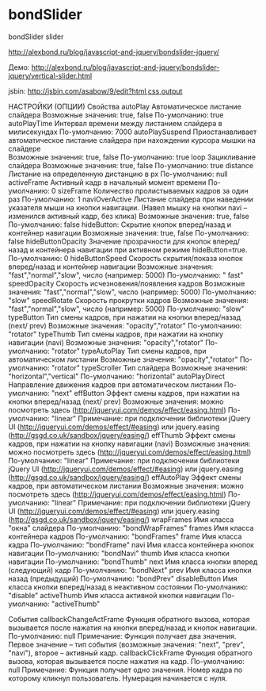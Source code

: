 # bondSlider
bondSlider slider

http://alexbond.ru/blog/javascript-and-jquery/bondslider-jquery/ 

Демо: http://alexbond.ru/blog/javascript-and-jquery/bondslider-jquery/vertical-slider.html 

jsbin: http://jsbin.com/asabow/9/edit?html,css,output

НАСТРОЙКИ (ОПЦИИ)
Свойства
autoPlay 	Автоматическое листание слайдера
Возможные значения: true, false
По-умолчанию: true
autoPlayTime	Интервал времени между листанием слайдера в милисекундах
По-умолчанию: 7000
autoPlaySuspend	Приостанавливает автоматическое листание слайдера при нахождении курсора мышки на слайдере  
Возможные значения: true, false
По-умолчанию: true
loop	Зацикливание слайдера
Возможные значения: true, false
По-умолчанию: true
distance 	Листание на определенную дистанцию в px
По-умолчанию: null
activeFrame	Активный кадр в начальный момент времени
По-умолчанию: 0
sizeFrame	Количество пролистываемых кадров за один раз
По-умолчанию: 1
naviOverActive	Листание слайдера при наведении указателя мыши на кнопки навигации. (Навел мышку на кнопки navi – изменился активный кадр, без клика)
Возможные значения: true, false
По-умолчанию: false
hideButton:	Скрытие кнопок вперед/назад и контейнер навигации
Возможные значения: true, false
По-умолчанию:  false
hideButtonOpacity	Значение прозрачности для кнопок вперед/назад и контейнера навигации при активном режиме hideButton=true.
По-умолчанию: 0
hideButtonSpeed	Скорость скрытия/показа кнопок вперед/назад и контейнер навигации
Возможные значения: "fast","normal","slow", число (например: 5000)
По-умолчанию: " fast"
speedOpacity	Скорость исчезновения/появления кадров
Возможные значения: "fast","normal","slow", число (например: 5000)
По-умолчанию: "slow"
speedRotate	Скорость прокрутки кадров
Возможные значения: "fast","normal","slow", число (например: 5000)
По-умолчанию: "slow"
typeButton	Тип смены кадров, при нажатии на кнопки вперед/назад (next/ prev)
Возможные значения: "opacity","rotator"
По-умолчанию: "rotator"
typeThumb	Тип смены кадров, при нажатии на кнопку навигации (navi)
Возможные значения: "opacity","rotator"
По-умолчанию: "rotator"
typeAutoPlay	Тип смены кадров, при автоматическом листании
Возможные значения: "opacity","rotator"
По-умолчанию: "rotator"
typeScroller	Тип слайдера
Возможные значения: "horizontal","vertical"
По-умолчанию: "horizontal"
autoPlayDirect	Направление движения кадров при автоматическом листании
По-умолчанию: "next"
effButton	Эффект смены кадров, при нажатии на кнопки вперед/назад (next/ prev)
Возможные значения: можно посмотреть здесь  (http://jqueryui.com/demos/effect/easing.html)
По-умолчанию: "linear"
Примечание: при подключении библиотеки  jQuery UI  (http://jqueryui.com/demos/effect/#easing) или  jquery.easing (http://gsgd.co.uk/sandbox/jquery/easing/)
effThumb	Эффект смены кадров, при нажатии на кнопку навигации (navi)
Возможные значения: можно посмотреть здесь  (http://jqueryui.com/demos/effect/easing.html)
По-умолчанию: "linear"
Примечание: при подключении библиотеки  jQuery UI  (http://jqueryui.com/demos/effect/#easing) или  jquery.easing (http://gsgd.co.uk/sandbox/jquery/easing/)
effAutoPlay	Эффект смены кадров, при автоматическом листании
Возможные значения: можно посмотреть здесь  (http://jqueryui.com/demos/effect/easing.html)
По-умолчанию: "linear"
Примечание: при подключении библиотеки  jQuery UI  (http://jqueryui.com/demos/effect/#easing) или  jquery.easing (http://gsgd.co.uk/sandbox/jquery/easing/)
wrapFrames	Имя класса  "окна" слайдера
По-умолчанию: "bondWrapFrames"
frames	Имя класса контейнера кадров
По-умолчанию: "bondFrames"
frame	Имя класса кадра
По-умолчанию: "bondFrame"
navi	Имя класса контейнера кнопок навигации
По-умолчанию: "bondNavi"
thumb	Имя класса кнопки навигации
По-умолчанию: "bondThumb"
next	Имя класса кнопки вперед (следующий) кадр
По-умолчанию: "bondNext"
prev	Имя класса кнопки назад (предыдущий)
По-умолчанию: "bondPrev"
disableButton	Имя класса кнопки вперед/назад в неактивном состоянии
По-умолчанию: "disable"
activeThumb	Имя класса активной кнопки навигации
По-умолчанию: "activeThumb"


События 
callbackChangeActFrame	Функция обратного вызова, которая вызывается после нажатия на кнопки вперед/назад и кнопок навигации.
По-умолчанию: null
Примечание: Функция получает два значения. Первое значение – тип события (возможные значения: "next", "prev", "navi"), второе – активный кадр.
callbackClickFrame	Функция обратного вызова, которая вызывается после нажатия на кадр.
По-умолчанию: null
Примечание: Функция получает одно значения. Номер кадра по которому кликнул пользователь. Нумерация начинается с нуля.
